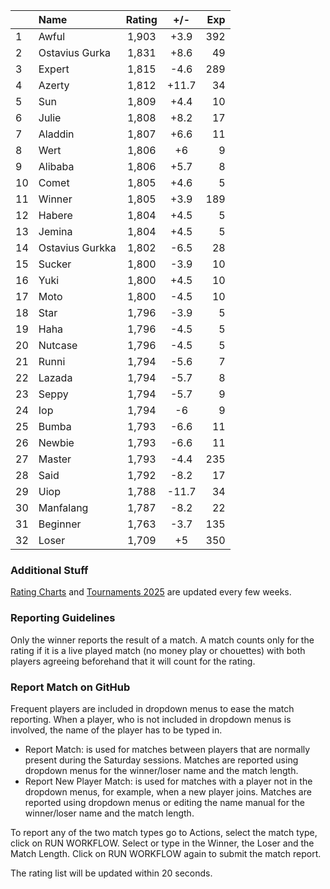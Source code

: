 | |Name|Rating|+/-|Exp|
|-|:---|:----:|:-:|--:|
|1|Awful|1,903|+3.9|392|
|2|Ostavius Gurka|1,831|+8.6|49|
|3|Expert|1,815|-4.6|289|
|4|Azerty|1,812|+11.7|34|
|5|Sun|1,809|+4.4|10|
|6|Julie|1,808|+8.2|17|
|7|Aladdin|1,807|+6.6|11|
|8|Wert|1,806|+6|9|
|9|Alibaba|1,806|+5.7|8|
|10|Comet|1,805|+4.6|5|
|11|Winner|1,805|+3.9|189|
|12|Habere|1,804|+4.5|5|
|13|Jemina|1,804|+4.5|5|
|14|Ostavius Gurkka|1,802|-6.5|28|
|15|Sucker|1,800|-3.9|10|
|16|Yuki|1,800|+4.5|10|
|17|Moto|1,800|-4.5|10|
|18|Star|1,796|-3.9|5|
|19|Haha|1,796|-4.5|5|
|20|Nutcase|1,796|-4.5|5|
|21|Runni|1,794|-5.6|7|
|22|Lazada|1,794|-5.7|8|
|23|Seppy|1,794|-5.7|9|
|24|Iop|1,794|-6|9|
|25|Bumba|1,793|-6.6|11|
|26|Newbie|1,793|-6.6|11|
|27|Master|1,793|-4.4|235|
|28|Said|1,792|-8.2|17|
|29|Uiop|1,788|-11.7|34|
|30|Manfalang|1,787|-8.2|22|
|31|Beginner|1,763|-3.7|135|
|32|Loser|1,709|+5|350|


### Additional Stuff

[Rating Charts](https://github.com/modiholodri/bkk-bg-rating-list/discussions/2) and 
[Tournaments 2025](https://github.com/modiholodri/bkk-bg-rating-list/discussions/5) are updated every few weeks.

### Reporting Guidelines

Only the winner reports the result of a match.
A match counts only for the rating if it is a live played match (no money play or chouettes)
with both players agreeing beforehand that it will count for the rating.


### Report Match on GitHub

Frequent players are included in dropdown menus to ease the match reporting.
When a player, who is not included in dropdown menus is involved, the name of the player has to be typed in.

- Report Match:  is used for matches between players that are normally present during the Saturday sessions.
  Matches are reported using dropdown menus for the winner/loser name and the match length.
- Report New Player Match:  is used for matches with a player not in the dropdown menus, for example, when a new player joins.
  Matches are reported using dropdown menus or editing the name manual for the winner/loser name and the match length.

To report any of the two match types go to Actions, select the match type, click on RUN WORKFLOW.
Select or type in the Winner, the Loser and the Match Length.
Click on RUN WORKFLOW again to submit the match report.

The rating list will be updated within 20 seconds.
